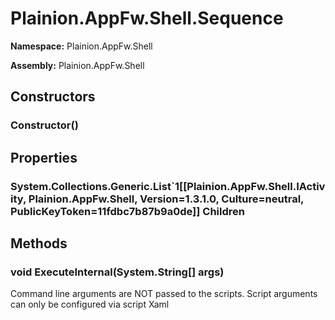 
# Plainion.AppFw.Shell.Sequence

**Namespace:** Plainion.AppFw.Shell

**Assembly:** Plainion.AppFw.Shell


## Constructors

### Constructor()


## Properties

### System.Collections.Generic.List`1[[Plainion.AppFw.Shell.IActivity, Plainion.AppFw.Shell, Version=1.3.1.0, Culture=neutral, PublicKeyToken=11fdbc7b87b9a0de]] Children


## Methods

### void ExecuteInternal(System.String[] args)

Command line arguments are NOT passed to the scripts. Script arguments can only be configured via script Xaml
